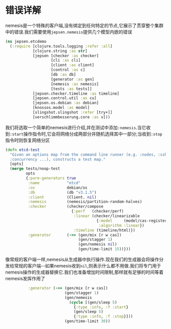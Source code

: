 # 错误详解
nemesis是一个特殊的客户端,没有绑定到任何特定的节点,它展示了贯穿整个集群中的错误.我们需要使用`jepsen.nemesis`提供几个模型内嵌的错误
```clojure
(ns jepsen.etcdemo
  (:require [clojure.tools.logging :refer :all]
            [clojure.string :as str]
            [jepsen [checker :as checker]
                    [cli :as cli]
                    [client :as client]
                    [control :as c]
                    [db :as db]
                    [generator :as gen]
                    [nemesis :as nemesis]
                    [tests :as tests]]
            [jepsen.checker.timeline :as timeline]
            [jepsen.control.util :as cu]
            [jepsen.os.debian :as debian]
            [knossos.model :as model]
            [slingshot.slingshot :refer [try+]]
            [verschlimmbesserung.core :as v]))
```
我们将选取一个简单的nemesis进行介绍,并在测试中添加`:nemesis`.当它收到`:start`操作指令时,它会将网络分成两部分并随机选择其中一部分;当收到`:stop`指令时则恢复网络分区
```clojure
(defn etcd-test
  "Given an options map from the command line runner (e.g. :nodes, :ssh,
  :concurrency ...), constructs a test map."
  [opts]
  (merge tests/noop-test
         opts
         {:pure-generators true
          :name            "etcd"
          :os              debian/os
          :db              (db "v3.1.5")
          :client          (Client. nil)
          :nemesis         (nemesis/partition-random-halves)
          :checker         (checker/compose
                             {:perf   (checker/perf)
                              :linear (checker/linearizable
                                        {:model     (model/cas-register)
                                         :algorithm :linear})
                              :timeline (timeline/html)})
          :generator       (->> (gen/mix [r w cas])
                                (gen/stagger 1)
                                (gen/nemesis nil)
                                (gen/time-limit 15))}))
```
像常规的客户端一样,nemesis从生成器中执行操作.现在我们的生成器会将操作分发给常规的客户端--如果nemesis收到`nil`,则表示什么都不用做.我们将专门用于nemesis操作的生成器替换它.我们也准备增加时间限制,那样就有足够的时间等着nemesis发挥作用了
```clojure
          :generator (->> (gen/mix [r w cas])
                          (gen/stagger 1)
                          (gen/nemesis
                            (cycle [(gen/sleep 5)
                              {:type :info, :f :start}
                              (gen/sleep 5)
                              {:type :info, :f :stop}]))
                          (gen/time-limit 30))
```
